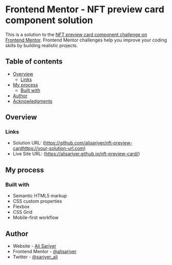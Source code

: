 # Frontend Mentor - NFT preview card component solution

This is a solution to the [NFT preview card component challenge on Frontend Mentor](https://www.frontendmentor.io/challenges/nft-preview-card-component-SbdUL_w0U). Frontend Mentor challenges help you improve your coding skills by building realistic projects. 

## Table of contents

- [Overview](#overview)
  - [Links](#links)
- [My process](#my-process)
  - [Built with](#built-with)
- [Author](#author)
- [Acknowledgments](#acknowledgments)

## Overview

### Links

- Solution URL: (https://github.com/alisariyer/nft-preview-cardhttps://your-solution-url.com)
- Live Site URL: (https://alisariyer.github.io/nft-preview-card/)

## My process

### Built with

- Semantic HTML5 markup
- CSS custom properties
- Flexbox
- CSS Grid
- Mobile-first workflow

## Author

- Website - [Ali Sariyer](https://www.alisariyer.com)
- Frontend Mentor - [@alisariyer](https://www.frontendmentor.io/profile/alisariyer)
- Twitter - [@sariyer_ali](https://twitter.com/sariyer_ali)


